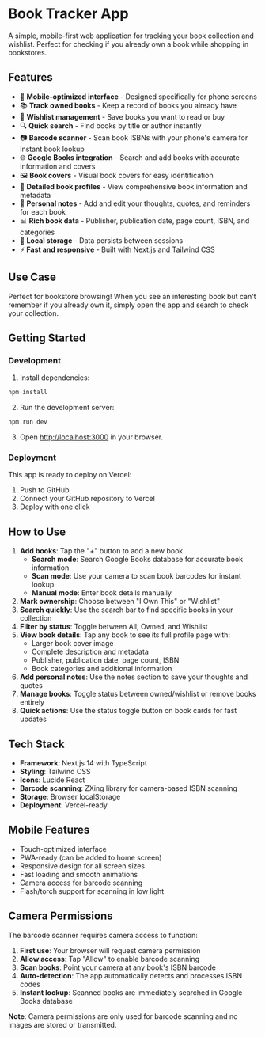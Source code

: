# Book Tracker App

A simple, mobile-first web application for tracking your book collection and wishlist. Perfect for checking if you already own a book while shopping in bookstores.

## Features

- 📱 **Mobile-optimized interface** - Designed specifically for phone screens
- 📚 **Track owned books** - Keep a record of books you already have
- 📖 **Wishlist management** - Save books you want to read or buy
- 🔍 **Quick search** - Find books by title or author instantly
- 📷 **Barcode scanner** - Scan book ISBNs with your phone's camera for instant book lookup
- 🌐 **Google Books integration** - Search and add books with accurate information and covers
- 🖼️ **Book covers** - Visual book covers for easy identification
- 📄 **Detailed book profiles** - View comprehensive book information and metadata
- 📝 **Personal notes** - Add and edit your thoughts, quotes, and reminders for each book
- 📊 **Rich book data** - Publisher, publication date, page count, ISBN, and categories
- 💾 **Local storage** - Data persists between sessions
- ⚡ **Fast and responsive** - Built with Next.js and Tailwind CSS

## Use Case

Perfect for bookstore browsing! When you see an interesting book but can't remember if you already own it, simply open the app and search to check your collection.

## Getting Started

### Development

1. Install dependencies:
```bash
npm install
```

2. Run the development server:
```bash
npm run dev
```

3. Open [http://localhost:3000](http://localhost:3000) in your browser.

### Deployment

This app is ready to deploy on Vercel:

1. Push to GitHub
2. Connect your GitHub repository to Vercel
3. Deploy with one click

## How to Use

1. **Add books**: Tap the "+" button to add a new book
   - **Search mode**: Search Google Books database for accurate book information
   - **Scan mode**: Use your camera to scan book barcodes for instant lookup
   - **Manual mode**: Enter book details manually
2. **Mark ownership**: Choose between "I Own This" or "Wishlist"
3. **Search quickly**: Use the search bar to find specific books in your collection
4. **Filter by status**: Toggle between All, Owned, and Wishlist
5. **View book details**: Tap any book to see its full profile page with:
   - Larger book cover image
   - Complete description and metadata
   - Publisher, publication date, page count, ISBN
   - Book categories and additional information
6. **Add personal notes**: Use the notes section to save your thoughts and quotes
7. **Manage books**: Toggle status between owned/wishlist or remove books entirely
8. **Quick actions**: Use the status toggle button on book cards for fast updates

## Tech Stack

- **Framework**: Next.js 14 with TypeScript
- **Styling**: Tailwind CSS
- **Icons**: Lucide React
- **Barcode scanning**: ZXing library for camera-based ISBN scanning
- **Storage**: Browser localStorage
- **Deployment**: Vercel-ready

## Mobile Features

- Touch-optimized interface
- PWA-ready (can be added to home screen)
- Responsive design for all screen sizes
- Fast loading and smooth animations
- Camera access for barcode scanning
- Flash/torch support for scanning in low light

## Camera Permissions

The barcode scanner requires camera access to function:

1. **First use**: Your browser will request camera permission
2. **Allow access**: Tap "Allow" to enable barcode scanning
3. **Scan books**: Point your camera at any book's ISBN barcode
4. **Auto-detection**: The app automatically detects and processes ISBN codes
5. **Instant lookup**: Scanned books are immediately searched in Google Books database

**Note**: Camera permissions are only used for barcode scanning and no images are stored or transmitted. 